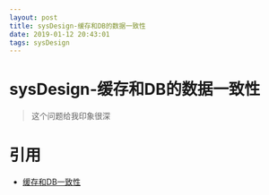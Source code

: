 ```yaml
--- 
layout: post 
title: sysDesign-缓存和DB的数据一致性 
date: 2019-01-12 20:43:01 
tags: sysDesign 
---
```

# sysDesign-缓存和DB的数据一致性
> 这个问题给我印象很深




# 引用
* [缓存和DB一致性](https://www.jianshu.com/p/a532962cb9e9)